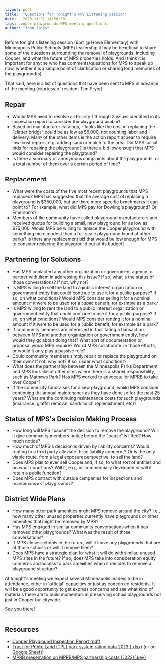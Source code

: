 ```yaml
---
layout: post
title:  "Questions for Tonight's MPS Listening Session"
date:   2023-11-02 14:58:58
tags: cooper playgrounds MPS meeting questions
author: "John Jones"
---
```


Before tonight's listening session (6pm @ Howe Elementary) with Minneapolis Public Schools (MPS) leadership it may be beneficial to share some of the questions surrounding the removal of playgrounds, including Cooper, and what the future of MPS properties holds.  And I think it is important for anyone who has comments/questions for MPS to speak up now, whether it is a simple point of clarification or sharing fond memories of the playground(s).

That said, here is a list of questions that have been sent to MPS in advance of the meeting (courtesy of resident Tom Pryor):

## Repair

- Would MPS need to resolve all Priority 1 through 3 issues identified in its inspection report to consider the playground usable?
- Based on manufacturer catalogs, it looks like the cost of replacing the "clatter bridge" could be as low as $6,000, not counting labor and delivery. Many of the other items in the action report appear to require low-cost repairs, e.g. adding sand or mulch to the area. Did MPS solicit bids for repairing the playground? Is there a bid low enough that MPS would consider repairing the playground?
- Is there a summary of anonymous complaints about the playgrounds, or a total number of them over a certain period of time?

## Replacement

- What were the costs of the five most recent playgrounds that MPS replaced? MPS has suggested that the average cost of replacing a playground is $350,000, but are there more specific benchmarks it can point to? For example, what did MPS pay for Dowling's playground? Or Emerson's?
- Members of the community have called playground manufacturers and received quotes for building a small, new playground for as low as $75,000. Would MPS be willing to replace the Cooper playground with something more modest than a full-scale playground found at other parks? Is there any replacement bid that would be low enough for MPS to consider replacing the playground out of its budget?

## Partnering for Solutions

- Has MPS contacted any other organization or government agency to partner with them in addressing this issue? If so, what is the status of those conversations? If not, why not? 
- Is MPS willing to sell the land to a public interest organization or government entity that could continue to use it for a public purpose? If so, on what conditions? Would MPS consider selling it for a nominal amount if it were to be used for a public benefit, for example as a park?
- Is MPS willing to rent the land to a public interest organization or government entity that could continue to use it for a public purpose? If so, on what conditions? Would MPS consider renting it for a nominal amount if it were to be used for a public benefit, for example as a park? 
- If community members are interested in facilitating a transaction between MPS and another organization or government entity, how would they go about doing that? What sort of documentation or proposal would MPS require? Would MPS collaborate on those efforts, or would it only play a passive role? 
- Could community members simply repair or replace the playground on their own? If not, why not? If so, under what conditions? 
- What does the partnership between the Minneapolis Parks Department and MPS look like at other sites where there is a shared responsibility, such as Mathews Park? Has MPS worked to advocate for MPRB to take over Cooper?
- If the community fundraises for a new playground, would MPS consider continuing the annual maintenance as they have done so for the past 25 years?  What are the continuing maintenance costs for such playgrounds (insurance, graffiti removal, sand/mulch replenishment, etc)?

## Status of MPS's Decision Making Process

- How long will MPS "pause" the decision to remove the playground? Will it give community members notice before the "pause" is lifted? How much notice?
- How much of MPS's decision is driven by liability concerns? Would renting to a third party alleviate those liability concerns? Or is the only viable route, from a legal exposure perspective, to sell the land?
- Does MPS plan to ever sell Cooper and, if so, to what sort of entities and on what conditions? Will it, e.g., be commercially developed or will it retain a public function?
- Does MPS contract with outside companies for inspections and maintenance of playgrounds?

## District Wide Plans
- How many other park amenities might MPS remove around the city? I.e., how many other unused properties currently have playgrounds or other amenities that might be removed by MPS? 
- Has MPS engaged in similar community conversations when it has removed other playgrounds? What was the result of those conversations?
- If MPS closes schools in the future, will it leave any playgrounds that are at those schools or will it remove them? 
- Does MPS have a strategic plan for what it will do with similar, unused MPS sites in the future? If so, does MPS take into consideration equity concerns and access to park amenities when it decides to remove a playground structure?

At tonight's meeting we expect several Minneapolis leaders to be in attendance, either in 'official' capacities or just as concerned residents.  It will be a good opportunity to get express concerns and see what kind of materials there are to build momentum in preserving school playgrounds not just in Cooper but citywide.

See you there!

-----

## Resources

- [Cooper Playground Inspection Report (pdf)](https://www.plaympls.org/assets/documents/Cooper-Playground-Inspection-Report-2023.pdf)
- [Trust for Public Land (TPL) park system rating data 2023 (.xlsx)](https://www.plaympls.org/assets/documents/Amenities_Facilities_WEB_DATA_TABLES_City_Park_Facts_2023.xlsx) (or on [Google Sheets](https://docs.google.com/spreadsheets/d/1BsGcqmmsgYe74o9AdjuJ8YiEbez2R0jj/edit#gid=1849247997))
- [MPRB presentation on MPRB/MPS partnership costs (2022)(.key)](https://www.plaympls.org/assets/documents/MPS_MPRB-Facilities-Updated-2.key)